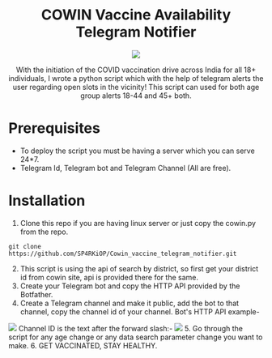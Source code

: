 
<h1 align="center"> COWIN Vaccine Availability Telegram Notifier </h1>

<p align="center">
  <img src="https://visitor-badge.laobi.icu/badge?page_id=Cowin_vaccine_telegram_notifier" />
</p>

<p align="center">
    With the initiation of the COVID vaccination drive across India for all 18+ individuals, I wrote a python script which with the help of telegram alerts the user regarding open slots in the vicinity!
  This script can used for both age group alerts 18-44 and 45+ both.
 </p>
 
 # Prerequisites
 * To deploy the script you must be having a server which you can serve 24*7.
 * Telegram Id, Telegram bot and Telegram Channel (All are free).
 
 # Installation
 1. Clone this repo if you are having linux server or just copy the cowin.py from the repo.
 ```
git clone https://github.com/SP4RKiOP/Cowin_vaccine_telegram_notifier.git
```
2. This script is using the api of search by district, so first get your district id from cowin site, api is provided there for the same.
3. Create your Telegram bot and copy the HTTP API provided by the Botfather.
4. Create a Telegram channel and make it public, add the bot to that channel, copy the channel id of your channel.
 Bot's HTTP API example- 
<img src="https://bs-uploads.toptal.io/blackfish-uploads/uploaded_file/file/27074/image-1562742442995-6474e4cf4325101c9b5656e36ca84658.png" />
 Channel ID is the text after the forward slash:-
<img src="https://cdn.admitad-connect.com/public/storage/2019/03/19/how-to-get-a-channel-link-in-t_ca7ixdJ.png" />
5. Go through the script for any age change or any data search parameter change you want to make.
6. GET VACCINATED, STAY HEALTHY.
